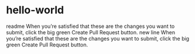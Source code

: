 # hello-world
readme
When you’re satisfied that these are the changes you want to submit, click the big green Create Pull Request button.
new line
When you’re satisfied that these are the changes you want to submit, click the big green Create Pull Request button.
